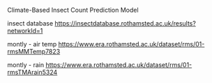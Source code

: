 Climate-Based Insect Count Prediction Model

insect database
https://insectdatabase.rothamsted.ac.uk/results?networkId=1

montly - air temp
https://www.era.rothamsted.ac.uk/dataset/rms/01-rmsMMTemp7823

montly - rain
https://www.era.rothamsted.ac.uk/dataset/rms/01-rmsTMArain5324
